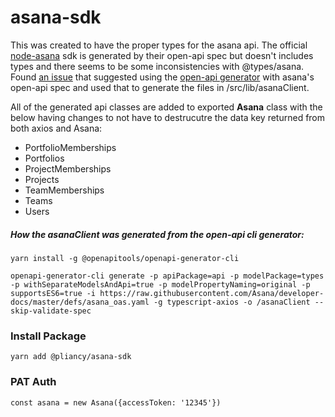 # asana-sdk



This was created to have the proper types for the asana api. The official [node-asana](https://github.com/Asana/node-asana) sdk is generated by their open-api spec but doesn't includes types and there seems to be some inconsistencies with  @types/asana. Found [an issue](https://github.com/Asana/node-asana/issues/244) that suggested using the [open-api generator](https://github.com/OpenAPITools/openapi-generator-cli) with asana's open-api spec and used that to generate the files in /src/lib/asanaClient. 

All of the generated api classes are added to exported **Asana** class with the below having changes to not have to destrucutre the data key returned from both axios and Asana:

- PortfolioMemberships
- Portfolios
- ProjectMemberships
- Projects
- TeamMemberships
- Teams
- Users

##### How the asanaClient was generated from the open-api cli generator:

```
yarn install -g @openapitools/openapi-generator-cli
```

```
openapi-generator-cli generate -p apiPackage=api -p modelPackage=types -p withSeparateModelsAndApi=true -p modelPropertyNaming=original -p supportsES6=true -i https://raw.githubusercontent.com/Asana/developer-docs/master/defs/asana_oas.yaml -g typescript-axios -o /asanaClient --skip-validate-spec
```



### Install Package

```
yarn add @pliancy/asana-sdk
```



### PAT Auth

```
const asana = new Asana({accessToken: '12345'})
```

